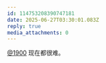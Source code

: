 ```yaml
---
id: 114753208390747181
date: 2025-06-27T03:30:01.083Z
reply: true
media_attachments: 0
---
```


[@1900](https://social.1900.live/@1900) 现在都很难。

